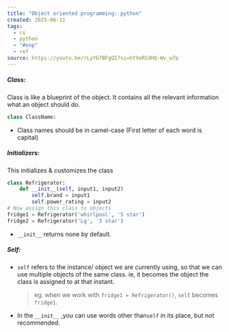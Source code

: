 ```yaml
---
title: "Object oriented programming: python"
created: 2025-06-11
tags:
  - cs
  - python
  - "#oop"
  - ref
source: https://youtu.be/rLyYb7BFgQI?si=htVeRCdHQ-Wv_w7p
---
```

##### Class:
Class is like a blueprint of the object. It contains all the relevant information what an object should do.
```python
class ClassName:
```
- Class names should be in camel-case (First letter of each word is capital)
##### Initializers:
This initializes & customizes the class
```python
class Refrigerator:
	def __init__(self, input1, input2)
		self.brand = input1
		self.power_rating = input2
# Now assign this class to objects
fridge1 = Refrigerator('whirlpool', '5 star')
fridge2 = Refrigerator('Lg', '3 star')
```
- `__init__` returns none by default.
##### Self:
- `self` refers to the instance/ object we are currently using, so that we can use multiple objects of the same class. ie, it becomes the object the class is assigned to at that instant.
	>eg. when we work with `fridge1 = Refrigerator()`, `self` becomes `fridge1`.
- In the `__init__` ,you can use words other than`self` in its place, but not recommended.
